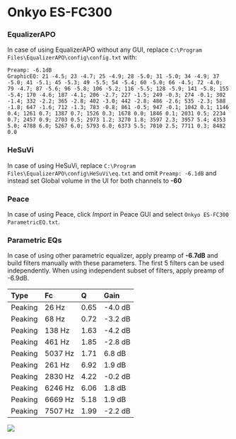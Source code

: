 # Onkyo ES-FC300

### EqualizerAPO
In case of using EqualizerAPO without any GUI, replace `C:\Program Files\EqualizerAPO\config\config.txt`
with:
```
Preamp: -6.1dB
GraphicEQ: 21 -4.5; 23 -4.7; 25 -4.9; 28 -5.0; 31 -5.0; 34 -4.9; 37 -5.0; 41 -5.1; 45 -5.3; 49 -5.5; 54 -5.4; 60 -5.0; 66 -4.5; 72 -4.0; 79 -4.7; 87 -5.6; 96 -5.8; 106 -5.2; 116 -5.5; 128 -5.9; 141 -5.8; 155 -5.4; 170 -4.6; 187 -4.1; 206 -2.7; 227 -1.5; 249 -0.3; 274 -0.1; 302 -1.4; 332 -2.2; 365 -2.8; 402 -3.0; 442 -2.8; 486 -2.6; 535 -2.3; 588 -1.8; 647 -1.6; 712 -1.3; 783 -0.8; 861 -0.5; 947 -0.1; 1042 0.1; 1146 0.4; 1261 0.7; 1387 0.7; 1526 0.3; 1678 0.0; 1846 0.1; 2031 0.5; 2234 0.7; 2457 0.9; 2703 0.5; 2973 1.2; 3270 1.8; 3597 2.3; 3957 5.4; 4353 5.0; 4788 6.0; 5267 6.0; 5793 6.0; 6373 5.5; 7010 2.5; 7711 0.3; 8482 0.0
```

### HeSuVi
In case of using HeSuVi, replace `C:\Program Files\EqualizerAPO\config\HeSuVi\eq.txt` and omit `Preamp:
-6.1dB` and instead set Global volume in the UI for both channels to **-60**

### Peace
In case of using Peace, click *Import* in Peace GUI and select `Onkyo ES-FC300 ParametricEQ.txt`.

### Parametric EQs
In case of using other parametric equalizer, apply preamp of **-6.7dB** and build filters manually
with these parameters. The first 5 filters can be used independently.
When using independent subset of filters, apply preamp of -6.9dB.

| Type    | Fc      |    Q | Gain    |
|:--------|:--------|:-----|:--------|
| Peaking | 26 Hz   | 0.65 | -4.0 dB |
| Peaking | 68 Hz   | 0.72 | -3.2 dB |
| Peaking | 138 Hz  | 1.63 | -4.2 dB |
| Peaking | 461 Hz  | 1.85 | -2.8 dB |
| Peaking | 5037 Hz | 1.71 | 6.8 dB  |
| Peaking | 261 Hz  | 6.92 | 1.9 dB  |
| Peaking | 2830 Hz | 4.22 | -0.2 dB |
| Peaking | 6246 Hz | 6.06 | 1.8 dB  |
| Peaking | 6669 Hz | 5.18 | 1.9 dB  |
| Peaking | 7507 Hz | 1.99 | -2.2 dB |

![](https://raw.githubusercontent.com/jaakkopasanen/AutoEq/master/results/innerfidelity/sbaf-serious/Onkyo%20ES-FC300/Onkyo%20ES-FC300.png)